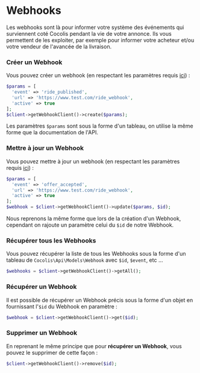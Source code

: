 # Webhooks

Les webhooks sont là pour informer votre système des événements qui surviennent coté Cocolis pendant la vie de votre annonce. Ils vous permettent de les exploiter, par exemple pour informer votre acheteur et/ou votre vendeur de l'avancée de la livraison.

### Créer un Webhook

Vous pouvez créer un webhook (en respectant les paramètres requis [ici](https://doc.cocolis.fr/docs/cocolis-api/docs/apidoc/schema_swagger_json.json/paths/~1applications~1webhooks/post)) :

```php
$params = [
  'event' => 'ride_published', 
  'url' => 'https://www.test.com/ride_webhook', 
  'active' => true
];
$client->getWebhookClient()->create($params);
```

Les paramètres `$params` sont sous la forme d'un tableau, on utilise la même forme que la documentation de l'API.

### Mettre à jour un Webhook

Vous pouvez mettre à jour un webhook (en respectant les paramètres requis [ici](https://doc.cocolis.fr/docs/cocolis-api/docs/apidoc/schema_swagger_json.json/paths/~1applications~1webhooks~1%7Bid%7D/put)) :

```php
$params = [
  'event' => 'offer_accepted', 
  'url' => 'https://www.test.com/ride_webhook', 
  'active' => true
];
$webhook = $client->getWebhookClient()->update($params, $id);
```

Nous reprenons la même forme que lors de la création d'un Webhook, cependant on rajoute un paramètre celui du `$id` de notre Webhook.

### Récupérer tous les Webhooks

Vous pouvez récupérer la liste de tous les Webhooks sous la forme d'un tableau de `Cocolis\Api\Models\Webhook` avec `$id`, `$event`, etc ...

```php
$webhooks = $client->getWebhookClient()->getAll();
```

### Récupérer un Webhook

Il est possible de récupérer un Webhook précis sous la forme d'un objet en fournissant l'`$id` du Webhook en paramètre :

```php
$webhook = $client->getWebhookClient()->get($id);
```

### Supprimer un Webhook

En reprenant le même principe que pour **récupérer un Webhook**, vous pouvez le supprimer de cette façon :

```php
$client->getWebhookClient()->remove($id);
```